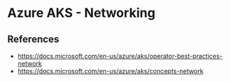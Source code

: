 # Azure AKS - Networking

## References
- https://docs.microsoft.com/en-us/azure/aks/operator-best-practices-network
- https://docs.microsoft.com/en-us/azure/aks/concepts-network